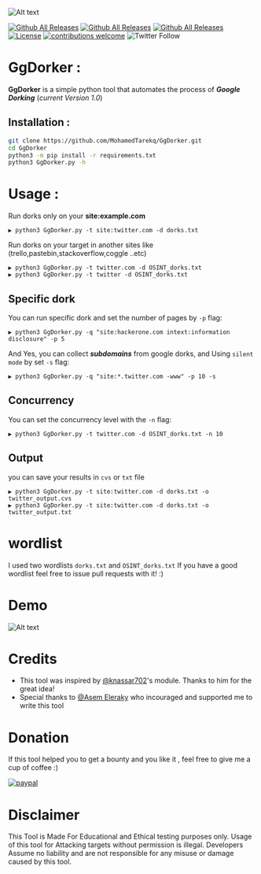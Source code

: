 ![Alt text](images/GgDorker.jpg)

[![Github All Releases](https://img.shields.io/static/v1?label=GgDorker&message=V1.0&color=green)]()
[![Github All Releases](https://img.shields.io/badge/support-python%203.7%2F3.8%20%2B-brightgreen)]()
[![Github All Releases](https://img.shields.io/badge/platform-windows%20%7C%20linux-lightgrey)]()
[![License](https://img.shields.io/badge/license-MIT-_red.svg)](https://opensource.org/licenses/MIT)
[![contributions welcome](https://img.shields.io/badge/contributions-welcome-brightgreen.svg?style=flat)](https://github.com/MohamedTarekq/GgDorker/issues)
![Twitter Follow](https://img.shields.io/twitter/follow/timooon107?style=social)


# GgDorker : 
**GgDorker**  is a simple python tool that automates the process of ***Google Dorking*** 
(*current Version 1.0*)  



  

## Installation :

```bash
git clone https://github.com/MohamedTarekq/GgDorker.git
cd GgDorker
python3 -m pip install -r requirements.txt
python3 GgDorker.py -h
```

# Usage :
Run dorks only on your **site:example.com** 
```
▶ python3 GgDorker.py -t site:twitter.com -d dorks.txt
```
Run dorks on your target in another sites like (trello,pastebin,stackoverflow,coggle ..etc)
```
▶ python3 GgDorker.py -t twitter.com -d OSINT_dorks.txt
▶ python3 GgDorker.py -t twitter -d OSINT_dorks.txt
```
## Specific dork
You can run specific dork and set the number of pages by `-p` flag: 
```
▶ python3 GgDorker.py -q "site:hackerone.com intext:information disclosure" -p 5
```
And Yes, you can collect ***subdomains*** from google dorks, and Using `silent mode` by set `-s` flag:
```
▶ python3 GgDorker.py -q "site:*.twitter.com -www" -p 10 -s 
```

## Concurrency

You can set the concurrency level with the `-n` flag:

```
▶ python3 GgDorker.py -t twitter.com -d OSINT_dorks.txt -n 10
```

## Output 
you can save your results in `cvs` or `txt` file
```
▶ python3 GgDorker.py -t site:twitter.com -d dorks.txt -o twitter_output.cvs
▶ python3 GgDorker.py -t site:twitter.com -d dorks.txt -o twitter_output.txt
```

# wordlist
I used two wordlists `dorks.txt` and `OSINT_dorks.txt` 
If you have a good wordlist feel free to issue pull requests with it! :)

# Demo 
![Alt text](images/demo.gif)



# Credits

- This tool was inspired by [@knassar702](https://github.com/knassar702/startpage-parser)'s module. Thanks to him for the great idea!
- Special thanks to [@Asem Eleraky](https://github.com/Melotover) who incouraged and supported me to write this tool

# Donation
If this tool helped you to get a bounty and you like it , feel free to give me a cup of coffee :) 

[![paypal](https://www.paypalobjects.com/en_US/i/btn/btn_donateCC_LG.gif)](https://paypal.me/mtarek107)
 

# Disclaimer

This Tool is Made For Educational and Ethical testing purposes only.
Usage of this tool for Attacking targets without permission is illegal.
Developers Assume no liability and are not responsible for any misuse or damage caused by this tool.
